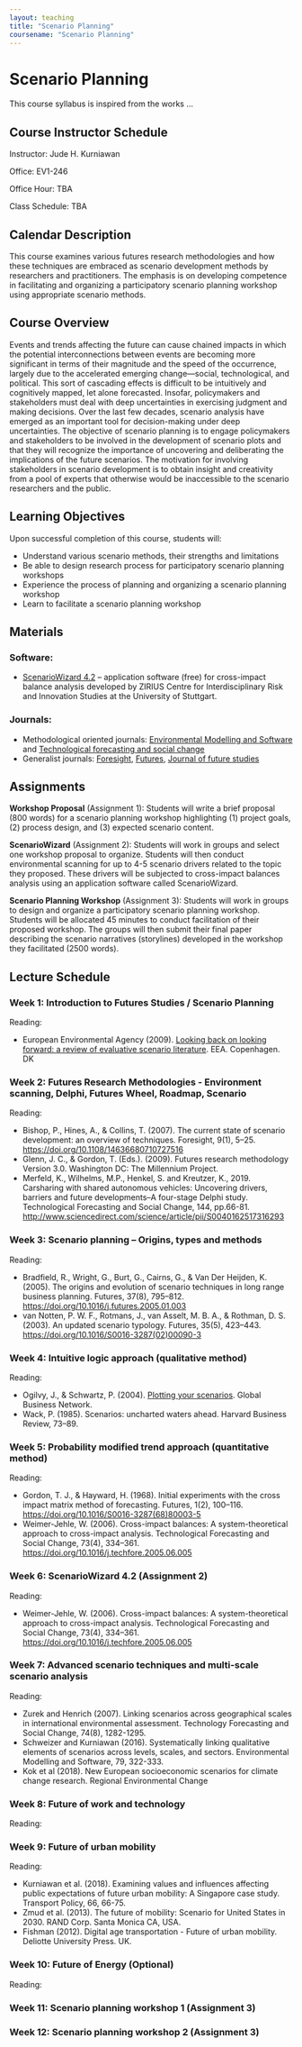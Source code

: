 ```yaml
---
layout: teaching
title: "Scenario Planning"
coursename: "Scenario Planning"
---
```


# Scenario Planning
This course syllabus is inspired from the works ...

## Course Instructor Schedule
Instructor: Jude H. Kurniawan

Office: EV1-246

Office Hour: TBA

Class Schedule: TBA

## Calendar Description
This course examines various futures research methodologies and how these techniques are embraced as scenario development methods by researchers and practitioners. The emphasis is on developing competence in facilitating and organizing a participatory scenario planning workshop using appropriate scenario methods.

## Course Overview
Events and trends affecting the future can cause chained impacts in which the potential interconnections between events are becoming more significant in terms of their magnitude and the speed of the occurrence, largely due to the accelerated emerging change—social, technological, and political. This sort of cascading effects is difficult to be intuitively and cognitively mapped, let alone forecasted. Insofar, policymakers and stakeholders must deal with deep uncertainties in exercising judgment and making decisions. Over the last few decades, scenario analysis have emerged as an important tool for decision-making under deep uncertainties. The objective of scenario planning is to engage policymakers and stakeholders to be involved in the development of scenario plots and that they will recognize the importance of uncovering and deliberating the implications of the future scenarios. The motivation for involving stakeholders in scenario development is to obtain insight and creativity from a pool of experts that otherwise would be inaccessible to the scenario researchers and the public.

## Learning Objectives
Upon successful completion of this course, students will:
* Understand various scenario methods, their strengths and limitations
* Be able to design research process for participatory scenario planning workshops
* Experience the process of planning and organizing a scenario planning workshop
* Learn to facilitate a scenario planning workshop

## Materials
### Software:
* [ScenarioWizard 4.2](http://www.cross-impact.de/english/CIB_e_ScW.htm) – application software (free) for cross-impact balance analysis developed by ZIRIUS Centre for Interdisciplinary Risk and Innovation Studies at the University of Stuttgart.

### Journals:
* Methodological oriented journals: [Environmental Modelling and Software](https://www.journals.elsevier.com/environmental-modelling-and-software) and [Technological forecasting and social change](https://www.journals.elsevier.com/technological-forecasting-and-social-change/)
* Generalist journals: [Foresight](http://www.emeraldinsight.com/loi/fs), [Futures](https://www.journals.elsevier.com/futures), [Journal of future studies](http://jfsdigital.org/)

## Assignments
**Workshop Proposal** (Assignment 1): Students will write a brief proposal (800 words) for a scenario planning workshop highlighting (1) project goals, (2) process design, and (3) expected scenario content.

**ScenarioWizard** (Assignment 2): Students will work in groups and select one workshop proposal to organize. Students will then conduct environmental scanning for up to 4-5 scenario drivers related to the topic they proposed. These drivers will be subjected to cross-impact balances analysis using an application software called ScenarioWizard.

**Scenario Planning Workshop** (Assignment 3): Students will work in groups to design and organize a participatory scenario planning workshop. Students will be allocated 45 minutes to conduct facilitation of their proposed workshop. The groups will then submit their final paper describing the scenario narratives (storylines) developed in the workshop they facilitated (2500 words).

## Lecture Schedule

### Week 1: Introduction to Futures Studies / Scenario Planning
Reading:
* European Environmental Agency (2009). [Looking back on looking forward: a review of evaluative scenario literature](http://www.eea.europa.eu/publications/looking-back-on-looking-forward-a-review-of-evaluative-scenario-literature). EEA. Copenhagen. DK

### Week 2: Futures Research Methodologies - Environment scanning, Delphi, Futures Wheel, Roadmap, Scenario
Reading:
* Bishop, P., Hines, A., & Collins, T. (2007). The current state of scenario development: an overview of techniques. Foresight, 9(1), 5–25. https://doi.org/10.1108/14636680710727516
* Glenn, J. C., & Gordon, T. (Eds.). (2009). Futures research methodology Version 3.0. Washington DC: The Millennium Project.
* Merfeld, K., Wilhelms, M.P., Henkel, S. and Kreutzer, K., 2019. Carsharing with shared autonomous vehicles: Uncovering drivers, barriers and future developments–A four-stage Delphi study. Technological Forecasting and Social Change, 144, pp.66-81. http://www.sciencedirect.com/science/article/pii/S0040162517316293

### Week 3: Scenario planning – Origins, types and methods
Reading:
* Bradfield, R., Wright, G., Burt, G., Cairns, G., & Van Der Heijden, K. (2005). The origins and evolution of scenario techniques in long range business planning. Futures, 37(8), 795–812. https://doi.org/10.1016/j.futures.2005.01.003
* van Notten, P. W. F., Rotmans, J., van Asselt, M. B. A., & Rothman, D. S. (2003). An updated scenario typology. Futures, 35(5), 423–443. https://doi.org/10.1016/S0016-3287(02)00090-3

### Week 4: Intuitive logic approach (qualitative method)
Reading:
* Ogilvy, J., & Schwartz, P. (2004). [Plotting your scenarios](http://www.meadowlark.co/plotting_your_scenarios.pdf). Global Business Network.
* Wack, P. (1985). Scenarios: uncharted waters ahead. Harvard Business Review, 73–89.

### Week 5: Probability modified trend approach (quantitative method)
Reading:
* Gordon, T. J., & Hayward, H. (1968). Initial experiments with the cross impact matrix method of forecasting. Futures, 1(2), 100–116. https://doi.org/10.1016/S0016-3287(68)80003-5
* Weimer-Jehle, W. (2006). Cross-impact balances: A system-theoretical approach to cross-impact analysis. Technological Forecasting and Social Change, 73(4), 334–361. https://doi.org/10.1016/j.techfore.2005.06.005

### Week 6: ScenarioWizard 4.2 (Assignment 2)
Reading:
* Weimer-Jehle, W. (2006). Cross-impact balances: A system-theoretical approach to cross-impact analysis. Technological Forecasting and Social Change, 73(4), 334–361. https://doi.org/10.1016/j.techfore.2005.06.005

### Week 7: Advanced scenario techniques and multi-scale scenario analysis
Reading:
* Zurek and Henrich (2007). Linking scenarios across geographical scales in international environmental assessment. Technology Forecasting and Social Change, 74(8), 1282-1295.
* Schweizer and Kurniawan (2016). Systematically linking qualitative elements of scenarios across levels, scales, and sectors. Environmental Modelling and Software, 79, 322-333.
* Kok et al (2018). New European socioeconomic scenarios for climate change research. Regional Environmental Change

### Week 8: Future of work and technology
Reading:

### Week 9: Future of urban mobility
Reading:
* Kurniawan et al. (2018). Examining values and influences affecting public expectations of future urban mobility: A Singapore case study. Transport Policy, 66, 66-75.
* Zmud et al. (2013). The future of mobility: Scenario for United States in 2030. RAND Corp. Santa Monica CA, USA.
* Fishman (2012). Digital age transportation - Future of urban mobility. Deliotte University Press. UK.

### Week 10: Future of Energy (Optional)
Reading:

### Week 11: Scenario planning workshop 1 (Assignment 3)

### Week 12: Scenario planning workshop 2 (Assignment 3)
